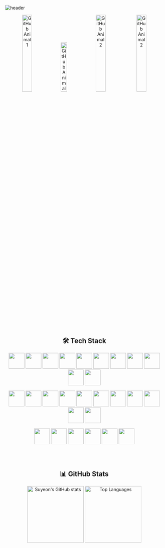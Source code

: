<div style="max-width: 800px; margin: auto;">

![header](https://capsule-render.vercel.app/api?type=transparent&&fontColor=373f51&height=100&section=header&text=Suyeon&fontSize=44&desc=Frontend%20Developer&descAlignY=80&descAlign=60&descSize=10&descColor=ffffff)


<div align="center">
  <img 
    src="https://render.gitanimals.org/lines/yeoniii20?pet-id=656289045321210018" 
    alt="GitHub Animal 1" 
    style="width: 25%; height: auto;" 
  />
   <img 
    src="https://render.gitanimals.org/lines/yeoniii20?pet-id=656289045321210015"
    alt="GitHub Animal 2" 
    style="width: 20%; height: auto;" 
  />
  <img 
    src="https://render.gitanimals.org/lines/yeoniii20?pet-id=656289045321210020"
    alt="GitHub Animal 2" 
    style="width: 25%; height: auto;" 
  />
   <img 
    src="https://render.gitanimals.org/lines/yeoniii20?pet-id=656289045321210019"
    alt="GitHub Animal 2" 
    style="width: 25%; height: auto;" 
  />
</div>

<br>

<div align="center">

## 🛠️ Tech Stack

<p align="center">
  <!-- First Row -->
  <img src="https://cdn.jsdelivr.net/gh/devicons/devicon/icons/react/react-original.svg" width="50" />
  <img src="https://cdn.jsdelivr.net/gh/devicons/devicon/icons/nextjs/nextjs-original.svg" width="50" />
  <img src="https://cdn.jsdelivr.net/gh/devicons/devicon/icons/vuejs/vuejs-original.svg" width="50" />
  <img src="https://cdn.jsdelivr.net/gh/devicons/devicon/icons/javascript/javascript-original.svg" width="50" />
  <img src="https://cdn.jsdelivr.net/gh/devicons/devicon/icons/typescript/typescript-original.svg" width="50" />
  <img src="https://cdn.jsdelivr.net/gh/devicons/devicon@latest/icons/axios/axios-plain.svg" width="50" />
  <img src="https://cdn.jsdelivr.net/gh/devicons/devicon/icons/tailwindcss/tailwindcss-original.svg" width="50" />
  <img src="https://cdn.jsdelivr.net/gh/devicons/devicon/icons/sass/sass-original.svg" width="50" />
  <img src="https://cdn.jsdelivr.net/gh/devicons/devicon/icons/css3/css3-original.svg" width="50" />
  <img src="https://cdn.jsdelivr.net/gh/devicons/devicon/icons/html5/html5-original.svg" width="50" />
  <img src="https://cdn.jsdelivr.net/gh/devicons/devicon@latest/icons/nodejs/nodejs-original-wordmark.svg" width="50" />
</p>

<p align="center">
  <!-- Second Row -->
  <img src="https://cdn.jsdelivr.net/gh/devicons/devicon@latest/icons/d3js/d3js-original.svg" width="50" />
  <img src="https://cdn.jsdelivr.net/gh/devicons/devicon@latest/icons/plotly/plotly-original.svg" width="50" />
  <img src="https://cdn.jsdelivr.net/gh/devicons/devicon@latest/icons/vitejs/vitejs-original.svg" width="50" />
  <img src="https://cdn.jsdelivr.net/gh/devicons/devicon@latest/icons/webpack/webpack-original.svg" width="50" />
  <img src="https://cdn.jsdelivr.net/gh/devicons/devicon@latest/icons/materialui/materialui-original.svg" width="50" />
  <img src="https://cdn.jsdelivr.net/gh/devicons/devicon/icons/github/github-original.svg" width="50" />
  <img src="https://cdn.jsdelivr.net/gh/devicons/devicon/icons/jenkins/jenkins-original.svg" width="50" />
  <img src="https://upload.wikimedia.org/wikipedia/commons/9/93/Amazon_Web_Services_Logo.svg" width="50" />
  <img src="https://cdn.jsdelivr.net/gh/devicons/devicon@latest/icons/vercel/vercel-original-wordmark.svg" width="50" />
  <img src="https://cdn.jsdelivr.net/gh/devicons/devicon/icons/docker/docker-original.svg" width="50" />
  <img src="https://cdn.jsdelivr.net/gh/devicons/devicon@latest/icons/npm/npm-original-wordmark.svg" width="50" />
</p>

<p align="center">
  <!-- Third Row -->
  <img src="https://cdn.jsdelivr.net/gh/devicons/devicon@latest/icons/notion/notion-original.svg" width="50" />
  <img src="https://cdn.jsdelivr.net/gh/devicons/devicon@latest/icons/figma/figma-original.svg" width="50" />
  <img src="https://cdn.jsdelivr.net/gh/devicons/devicon@latest/icons/git/git-original.svg" width="50" />
  <img src="https://cdn.jsdelivr.net/gh/devicons/devicon@latest/icons/webstorm/webstorm-original.svg" width="50" />
  <img src="https://cdn.jsdelivr.net/gh/devicons/devicon@latest/icons/vscode/vscode-original.svg" width="50" />
  <img src="https://cdn.jsdelivr.net/gh/devicons/devicon@latest/icons/jira/jira-original.svg" width="50" />
</p>

          
<br>
<br>

## 📊 GitHub Stats

<img src="https://github-readme-stats.vercel.app/api?username=yeoniii20&show_icons=true&theme=calm" alt="Suyeon's GitHub stats" height="180"/>
<img src="https://github-readme-stats.vercel.app/api/top-langs/?username=yeoniii20&layout=compact&bg_color=373f51&title_color=e07a5f&text_color=ebcfb2&icon_color=ebcfb2" alt="Top Languages" height="180"/>

</div>


<!--
<img src="https://github-readme-streak-stats.herokuapp.com/?user=yeoniii20&theme=calm&background=373f51&ring=e07a5f&fire=e07a5f&currStreakLabel=ebcfb2&sideNums=ebcfb2&sideLabels=ebcfb2&dates=ebcfb2" alt="GitHub Streak" height="180"/>

![3D 기여 그래프](profile-3d-contrib/profile-south-season.svg)

<div style="text-align: left;">
<img 
  src="profile-3d-contrib/profile-gitblock.svg" 
  alt="3D 기여 그래프" 
  style="width: 100%; height: 400px; object-fit: contain;" 
/>
</div>

![Snake animation](dist/snake.svg)

-->


</div>

